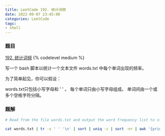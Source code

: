 ```yaml
---
title: LeetCode 192. 统计词频
date: 2022-09-07 23:45:00
categories: LeetCode
tags:
- shell
---
```


### 题目
[192. 统计词频](https://leetcode.cn/problems/word-frequency/)
{% codelevel medium %}

写一个 bash 脚本以统计一个文本文件 words.txt 中每个单词出现的频率。

为了简单起见，你可以假设：

words.txt只包括小写字母和 ' ' 。
每个单词只由小写字母组成。
单词间由一个或多个空格字符分隔。

<!-- more -->

### 题解
``` sh
# Read from the file words.txt and output the word frequency list to stdout.

cat words.txt | tr -s ' ' '\n' | sort | uniq -c | sort -nr | awk '{print $2, $1}'
```
